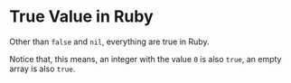 # True Value in Ruby

Other than `false` and `nil`, everything are true in Ruby.

Notice that, this means, an integer with the value `0` is also `true`, an empty array is also `true`.
